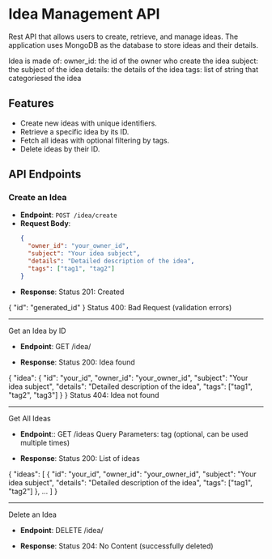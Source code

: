 # Idea Management API

Rest API that allows users to create, retrieve, and manage ideas. The application uses MongoDB as the database to store ideas and their details.

Idea is made of:
    owner_id: the id of the owner who create the idea 
    subject: the subject of the idea
    details: the details of the idea
    tags: list of string that categoriesed the idea
    
## Features

- Create new ideas with unique identifiers.
- Retrieve a specific idea by its ID.
- Fetch all ideas with optional filtering by tags.
- Delete ideas by their ID.

## API Endpoints

### Create an Idea
- **Endpoint**: `POST /idea/create`
- **Request Body**:
  ```json
  {
    "owner_id": "your_owner_id",
    "subject": "Your idea subject",
    "details": "Detailed description of the idea",
    "tags": ["tag1", "tag2"]
  }

- **Response**:
Status 201: Created

{
  "id": "generated_id"
}
Status 400: Bad Request (validation errors)

---------------------------------------

Get an Idea by ID
- **Endpoint**: GET /idea/<id>

- **Response**:
Status 200: Idea found

{
  "idea": {
    "id": "your_id",
    "owner_id": "your_owner_id",
    "subject": "Your idea subject",
    "details": "Detailed description of the idea",
    "tags": ["tag1", "tag2", "tag3"]
  }
}
Status 404: Idea not found

---------------------------------------

Get All Ideas
- **Endpoint**:: GET /ideas
Query Parameters: tag (optional, can be used multiple times)

- **Response**:
Status 200: List of ideas

{
  "ideas": [
    {
      "id": "your_id",
      "owner_id": "your_owner_id",
      "subject": "Your idea subject",
      "details": "Detailed description of the idea",
      "tags": ["tag1", "tag2"]
    },
    ...
  ]
}

---------------------------------------

Delete an Idea
- **Endpoint**: DELETE /idea/<id>

- **Response**:
Status 204: No Content (successfully deleted)
